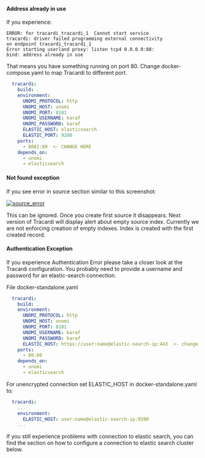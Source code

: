 #### Address already in use

If you experience:

```
ERROR: for tracardi_tracardi_1  Cannot start service 
tracardi: driver failed programming external connectivity 
on endpoint tracardi_tracardi_1 
Error starting userland proxy: listen tcp4 0.0.0.0:80: 
bind: address already in use
``` 

That means you have something running on port 80. Change docker-compose.yaml to map 
Tracardi to different port.

```yaml
  tracardi:
    build: .
    environment:
      UNOMI_PROTOCOL: http
      UNOMI_HOST: unomi
      UNOMI_PORT: 8181
      UNOMI_USERNAME: karaf
      UNOMI_PASSWORD: karaf
      ELASTIC_HOST: elasticsearch
      ELASTIC_PORT: 9200
    ports:
      - 8081:80  <- CHANGE HERE
    depends_on:
      - unomi
      - elasticsearch
```

#### Not found exception

If you see error in source section similar to this screenshot:

[![source_error](https://i.postimg.cc/qvNDnF20/scope-error.png)](https://i.postimg.cc/qvNDnF20/scope-error.png)

This can be ignored. Once you create first source it disappears. Next version of Tracardi will 
display alert about empty source index. Currently we are not enforcing creation of empty indexes. 
Index is created with the first created record. 

#### Authentication Exception

If you experience Authentication Error please take a closer look at the Tracardi configuration. 
You probably need to provide a username and password for an elastic-search connection. 


File docker-standalone.yaml
```yaml
  tracardi:
    build: .
    environment:
      UNOMI_PROTOCOL: http
      UNOMI_HOST: unomi
      UNOMI_PORT: 8181
      UNOMI_USERNAME: karaf
      UNOMI_PASSWORD: karaf
      ELASTIC_HOST: https://user:name@elastic-search-ip:443  <- change here for ssl connection
    ports:
      - 80:80  
    depends_on:
      - unomi
      - elasticsearch
```
For unencrypted connection set ELASTIC_HOST in docker-standalone.yaml to:

```yaml
  tracardi:
    ...
    environment:
      ELASTIC_HOST: user:name@elastic-search-ip:9200
    ...
```

If you still experience problems with connection to elastic search, you can find the section on how to configure a connection to elastic search cluster below. 
